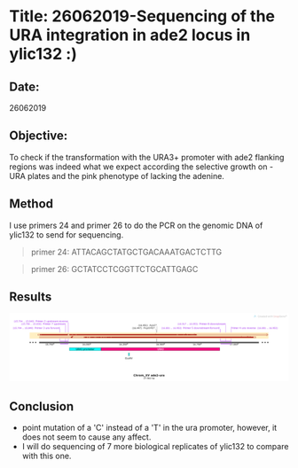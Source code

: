 
# Title: 26062019-Sequencing of the URA integration in ade2 locus in ylic132 :)

## Date:
26062019

## Objective:
To check if the transformation with the URA3+ promoter with ade2 flanking regions was indeed what we expect according the selective growth on -URA plates and the pink phenotype of lacking the adenine.

## Method

I use primers 24 and primer 26 to do the PCR on the genomic DNA of ylic132 to send for sequencing.

> primer 24: ATTACAGCTATGCTGACAAATGACTCTTG

> primer 26: GCTATCCTCGGTTCTGCATTGAGC


## Results
![](../Images/Chrom_XV_ade2-ura_Map_sequencing_map.png)


## Conclusion

- point mutation of a 'C' instead of a 'T' in the ura promoter, however, it does not seem to cause any affect.
- I will do sequencing of 7 more biological replicates of ylic132 to compare with this one.
